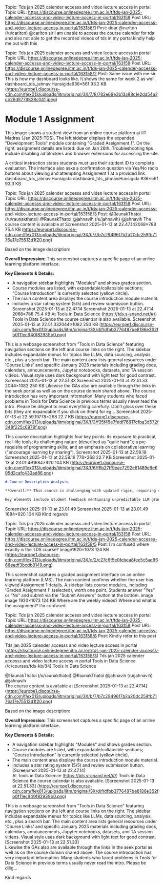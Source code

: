 Topic: Tds jan 2025 calender accesss and video lecture access in portal
Topic URL: https://discourse.onlinedegree.iitm.ac.in/t/tds-jan-2025-calender-accesss-and-video-lecture-access-in-portal/163158
Post URL: https://discourse.onlinedegree.iitm.ac.in/t/tds-jan-2025-calender-accesss-and-video-lecture-access-in-portal/163158/1
Post:  dear  @carlton (/u/carlton) @carlton  sir i am unable to access the course calender for tds and  also not able to get the recorded videos  of tds in my portal.kindly help  me out with this 

Topic: Tds jan 2025 calender accesss and video lecture access in portal
Topic URL: https://discourse.onlinedegree.iitm.ac.in/t/tds-jan-2025-calender-accesss-and-video-lecture-access-in-portal/163158
Post URL: https://discourse.onlinedegree.iitm.ac.in/t/tds-jan-2025-calender-accesss-and-video-lecture-access-in-portal/163158/2
Post:  Same issue with me sir. 
This is how my dashboard looks like. It shows the same for week 2 as well. 
 dashboard_tds_jahnaviHunsigida936×561 93.3 KB (https://europe1.discourse-cdn.com/flex013/uploads/iitm/original/3X/7/8/782e69e2b13a88c1e2dd54a2cb28d8778828c041.jpeg)

# **Module 1 Assignment**

This image shows a student view from an online course platform at IIT Madras (Jan 2025-TDS). The left sidebar displays the expanded "Development Tools" module containing "Graded Assignment 1". On the right, assignment details are listed: due on Jan 26th. Troubleshooting tips include disabling ad blockers and browser extensions for accessing the site.

A critical instruction states students *must* use their student ID to complete evaluation. The interface also asks a confirmation question via Yes/No radio buttons about viewing and attempting Assignment 1 at a provided link.
 dashboard_tds_jahnaviHunsigida dashboard_tds_jahnaviHunsigida 936×561 93.3 KB 

Topic: Tds jan 2025 calender accesss and video lecture access in portal
Topic URL: https://discourse.onlinedegree.iitm.ac.in/t/tds-jan-2025-calender-accesss-and-video-lecture-access-in-portal/163158
Post URL: https://discourse.onlinedegree.iitm.ac.in/t/tds-jan-2025-calender-accesss-and-video-lecture-access-in-portal/163158/3
Post:  @RaunakThatoi (/u/raunakthatoi) @RaunakThatoi   @jahnavih (/u/jahnavih) @jahnavih 
 The course content is available at 
 Screenshot 2025-01-13 at 22.47.142068×788 75.4 KB (https://europe1.discourse-cdn.com/flex013/uploads/iitm/original/3X/b/7/b7c29496f7b2a20dc259fb7176a17e75513d1f20.png)

Based on the image description:

**Overall Impression:** This screenshot captures a specific page of an online learning platform interface.

**Key Elements & Details:**

*   A navigation sidebar highlights "Modules" and shows grades section.
*   Course modules are listed, with expandable/collapsible sections; "Course Introduction" is currently selected (yellow circle).
*   The main content area displays the course introduction module material.
*   Includes a star rating system (5/5) and review submission button.
 Screenshot 2025-01-13 at 22.47.14 Screenshot 2025-01-13 at 22.47.14 2068×788 75.4 KB 
 At  Tools in Data Science (https://tds.s-anand.net/#/) Tools in Data Science  the course calendar is also available. 
 Screenshot 2025-01-13 at 22.51.332044×1082 250 KB (https://europe1.discourse-cdn.com/flex013/uploads/iitm/original/3X/d/f/dfbb3776487be8186e362fb0f11ec940f82939b0.png)

This is a webpage screenshot from "Tools in Data Science" featuring navigation sections on the left and course links on the right. The sidebar includes expandable menus for topics like LLMs, data sourcing, analysis, etc., plus a search bar. The main content area lists general resources under 'Course Links' and specific January 2025 materials including grading docs, calendars, announcements, Jupyter notebooks, datasets, and TA session videos. Visual style uses dark background with light text for good contrast.
 Screenshot 2025-01-13 at 22.51.33 Screenshot 2025-01-13 at 22.51.33 2044×1082 250 KB 
 Likewise the GAs also are available through the links in the seek portal as well as on the course domain shared above. 
 The course introduction has very important information. Many students who faced problems in Tools for Data Science in previous terms usually never read the intro. Please be diligent to read  everything carefully. 
 Don’t gloss over these bits (they are expandable if you click on them) for eg… 
 Screenshot 2025-01-13 at 22.59.19778×268 22.7 KB (https://europe1.discourse-cdn.com/flex013/uploads/iitm/original/3X/f/3/f35f45e7fddf76617cfba3d572f348f225c6978f.png)

This course description highlights four key points: its exposure to practical, real-life tools; its challenging nature (described as "quite hard"); a pre-requisite of programming skills; and an emphasis on collaborative learning ("encourage learning by sharing").
 Screenshot 2025-01-13 at 22.59.19 Screenshot 2025-01-13 at 22.59.19 778×268 22.7 KB 
 Screenshot 2025-01-13 at 23.01.491684×920 104 KB (https://europe1.discourse-cdn.com/flex013/uploads/iitm/original/3X/f/6/f6b27ff9eac7292e61489e8e695d2cafc433ad86.png)

```markdown
# Course Description Analysis

**Overall:** This course is challenging with updated rigor, requiring specific technical skills (Python, JavaScript, HTML/HTTP) plus Excel and data science knowledge.

Key elements include student feedback mentioning unpredictable LLM grading; recommendations to complete Graded Assignment 1 or drop the course if score low.
```
 Screenshot 2025-01-13 at 23.01.49 Screenshot 2025-01-13 at 23.01.49 1684×920 104 KB 
 Kind regards 

Topic: Tds jan 2025 calender accesss and video lecture access in portal
Topic URL: https://discourse.onlinedegree.iitm.ac.in/t/tds-jan-2025-calender-accesss-and-video-lecture-access-in-portal/163158
Post URL: https://discourse.onlinedegree.iitm.ac.in/t/tds-jan-2025-calender-accesss-and-video-lecture-access-in-portal/163158/5
Post:  I’m confused where exactly is the TDS course? 
 image1920×1073 124 KB (https://europe1.discourse-cdn.com/flex013/uploads/iitm/original/3X/c/2/c27c6f5e0febea8fee5c5ae9668eadf3bcdb8149.png)

This screenshot captures a graded assignment interface on an online learning platform (LMS). The main content confirms whether the user has viewed Assignment 1 details. A sidebar lists course modules, including 'Graded Assignment 1' (selected), worth one point. Students answer "Yes" or "No" and submit via the "Submit Answers" button at the bottom.
 image image 1920×1073 124 KB 
Where are the weekly videos? 
Where and what is the assignment? 
I’m confused. 

Topic: Tds jan 2025 calender accesss and video lecture access in portal
Topic URL: https://discourse.onlinedegree.iitm.ac.in/t/tds-jan-2025-calender-accesss-and-video-lecture-access-in-portal/163158
Post URL: https://discourse.onlinedegree.iitm.ac.in/t/tds-jan-2025-calender-accesss-and-video-lecture-access-in-portal/163158/6
Post:  Kindly refer to this post 
 
 
 
  
 Tds jan 2025 calender accesss and video lecture access in portal (https://discourse.onlinedegree.iitm.ac.in/t/tds-jan-2025-calender-accesss-and-video-lecture-access-in-portal/163158/3) Tds jan 2025 calender accesss and video lecture access in portal   Tools in Data Science (/c/courses/tds-kb/34) Tools in Data Science 
 
 
 @RaunakThatoi (/u/raunakthatoi) @RaunakThatoi   @jahnavih (/u/jahnavih) @jahnavih  
The course content is available at 
  [Screenshot 2025-01-13 at 22.47.14] (https://europe1.discourse-cdn.com/flex013/uploads/iitm/original/3X/b/7/b7c29496f7b2a20dc259fb7176a17e75513d1f20.png)

Based on the image description:

**Overall Impression:** This screenshot captures a specific page of an online learning platform interface.

**Key Elements & Details:**

*   A navigation sidebar highlights "Modules" and shows grades section.
*   Course modules are listed, with expandable/collapsible sections; "Course Introduction" is currently selected (yellow circle).
*   The main content area displays the course introduction module material.
*   Includes a star rating system (5/5) and review submission button.
 [Screenshot 2025-01-13 at 22.47.14]  
At  Tools in Data Science (https://tds.s-anand.net/#/) Tools in Data Science  the course calendar is also available. 
  [Screenshot 2025-01-13 at 22.51.33] (https://europe1.discourse-cdn.com/flex013/uploads/iitm/original/3X/d/f/dfbb3776487be8186e362fb0f11ec940f82939b0.png)

This is a webpage screenshot from "Tools in Data Science" featuring navigation sections on the left and course links on the right. The sidebar includes expandable menus for topics like LLMs, data sourcing, analysis, etc., plus a search bar. The main content area lists general resources under 'Course Links' and specific January 2025 materials including grading docs, calendars, announcements, Jupyter notebooks, datasets, and TA session videos. Visual style uses dark background with light text for good contrast.
 [Screenshot 2025-01-13 at 22.51.33]  
Likewise the GAs also are available through the links in the seek portal as well as on the course domain shared above. 
The course introduction has very important information. Many students who faced problems in Tools for Data Science in previous terms usually never read the intro. Please be dilig…
   
 Kind regards 
